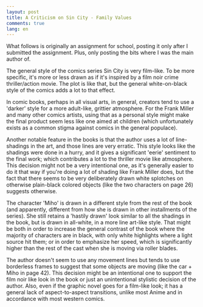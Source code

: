 ```yaml
---
layout: post
title: A Criticism on Sin City - Family Values 
comments: true
lang: en
---
```


What follows is originally an assignment for school, posting it only after I submitted the assignment. Plus, only posting the bits where I was the main author of.

The general style of the comics series Sin City is very film-like. To be more specific, it's more or less drawn as if it's inspired by a film noir crime thriller/action movie. The plot is like that, but the general white-on-black style of the comics adds a lot to that effect. 

In comic books, perhaps in all visual arts, in general, creators tend to use a 'darker' style for a more adult-like, grittier atmosphere. For the Frank Miller and many other comics artists, using that as a personal style might make the final product seem less like one aimed at children (which unfortunately exists as a common stigma against comics in the general populace). 

Another notable feature in the books is that the author uses a lot of line-shadings in the art, and those lines are very erratic. This style looks like the shadings were done in a hurry, and it gives a significant 'eerie' sentiment to the final work; which contributes a lot to the thriller movie like atmosphere. This decision might not be a very intentional one, as it's generally easier to do it that way if you're doing a lot of shading like Frank Miller does, but the fact that there seems to be very deliberately drawn white splotches on otherwise plain-black colored objects (like the two characters on page 26) suggests otherwise.

The character 'Miho' is drawn in a different style from the rest of the book (and apparently, different from how she is drawn in other installments of the series). She still retains a 'hastily drawn' look similar to all the shadings in the book, but is drawn in all-white, in a more line art-like style. That might be both in order to increase the general contrast of the book where the majority of characters are in black, with only white highlights where a light source hit them; or in order to emphasize her speed, which is significantly higher than the rest of the cast when she is moving via roller blades.

The author doesn't seem to use any movement lines but tends to use borderless frames to suggest that some objects are moving (like the car + Miho in page 42). This decision might be an intentional one to support the film noir like look in the book or just an unintentional stylistic decision of the author. Also, even if the graphic novel goes for a film-like look; it has a general lack of aspect-to-aspect transitions, unlike most Anime and in accordance with most western comics.
